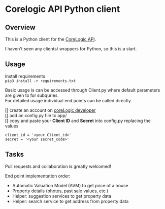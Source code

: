 # Corelogic API Python client

## Overview

This is a Python client for the [CoreLogic API](https://developer.corelogic.asia/apis/docs/overview-au).  

I haven't seen any clients/ wrappers for Python, so this is a start. 



## Usage

Install requirements  
`pip3 install -r requirements.txt`

Basic usage is can be accessed through Client.py where default parameters are given to for subquries.  
For detailed usage individual end points can be called directly.

[] create an account on [coreLogic developer](https://developer.corelogic.asia/user)  
[] add an config.py file to app/  
[] copy and paste your **Client ID** and **Secret** into config.py replacing the values
```
client_id = '<your Client_id>'
secret = '<your secret_code>'
```


## Tasks

Pull requests and collaboration is greatly welcomed!

End point implementation order:
- Automatic Valuation Model (AVM) to get price of a house
- Property details (photos, past sale values, etc.)
- Helper: suggestion services to get property data
- Helper: search service to get address from property data
